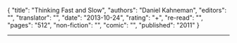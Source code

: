 {
"title": "Thinking Fast and Slow",
"authors": "Daniel Kahneman",
"editors": "",
"translator": "",
"date": "2013-10-24",
"rating": "+",
"re-read": "",
"pages": "512",
"non-fiction": "",
"comic": "",
"published": "2011"
}

---
